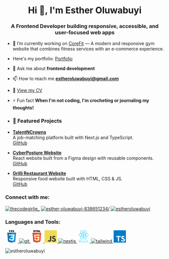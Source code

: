 <h1 align="center">Hi 👋, I'm Esther Oluwabuyi</h1>
<h3 align="center">A Frontend Developer building responsive, accessible, and user-focused web apps</h3>

- 🔭 I’m currently working on [CoreFit](https://github.com/estheroluwabuyi/corefit-gym) — A modern and responsive gym website that combines fitness services with an e-commerce experience.

- Here's my portfolio: [Portfolio](https://esther-oluwabuyi-portfolio.vercel.app/)

- 💬 Ask me about **frontend development**

- 📫 How to reach me **estheroluwabuyi@gmail.com**

- 📄  [View my CV](https://drive.google.com/file/d/1PcRhpeeRpV1EkNP5Emm_-jYy3KwRbKhN/view?usp=drivesdk)

- ⚡ Fun fact **When I'm not coding, I'm crocheting or journaling my thoughts!**

- ### 📌 Featured Projects

- **[TalentNCrowns](https://talentncrowns.vercel.app/)**  
  A job-matching platform built with Next.js and TypeScript.  
  [GitHub](https://github.com/archsaintnexus/talent-n-crowns-client)

- **[CyberPosture Website](https://cyberposture-the-code-gal.netlify.app/)**  
  React website built from a Figma design with reusable components.  
  [GitHub](https://github.com/estheroluwabuyi/cyberposture--v2)

- **[Grilli Restaurant Website](https://grilli-restaurant-thecodegal.netlify.app/)**  
  Responsive food website built with HTML, CSS & JS.  
  [GitHub](https://github.com/estheroluwabuyi/Grilli-Website)
  
<h3 align="left">Connect with me:</h3>  
<p align="left">  
<a href="https://twitter.com/thecodegirlie_" target="blank"><img align="center" src="https://raw.githubusercontent.com/rahuldkjain/github-profile-readme-generator/master/src/images/icons/Social/twitter.svg" alt="thecodegirlie_" height="30" width="40" /></a>  
<a href="https://linkedin.com/in/esther-oluwabuyi-838651234/" target="blank"><img align="center" src="https://raw.githubusercontent.com/rahuldkjain/github-profile-readme-generator/master/src/images/icons/Social/linked-in-alt.svg" alt="esther-oluwabuyi-838651234/" height="30" width="40" /></a>  
<a href="https://codesandbox.com/estheroluwabuyi" target="blank"><img align="center" src="https://raw.githubusercontent.com/rahuldkjain/github-profile-readme-generator/master/src/images/icons/Social/codesandbox.svg" alt="estheroluwabuyi" height="30" width="40" /></a>  
</p>  <h3 align="left">Languages and Tools:</h3>  
<p align="left"> <a href="https://www.w3schools.com/css/" target="_blank" rel="noreferrer"> <img src="https://raw.githubusercontent.com/devicons/devicon/master/icons/css3/css3-original-wordmark.svg" alt="css3" width="40" height="40"/> </a> <a href="https://git-scm.com/" target="_blank" rel="noreferrer"> <img src="https://www.vectorlogo.zone/logos/git-scm/git-scm-icon.svg" alt="git" width="40" height="40"/> </a> <a href="https://www.w3.org/html/" target="_blank" rel="noreferrer"> <img src="https://raw.githubusercontent.com/devicons/devicon/master/icons/html5/html5-original-wordmark.svg" alt="html5" width="40" height="40"/> </a> <a href="https://developer.mozilla.org/en-US/docs/Web/JavaScript" target="_blank" rel="noreferrer"> <img src="https://raw.githubusercontent.com/devicons/devicon/master/icons/javascript/javascript-original.svg" alt="javascript" width="40" height="40"/> </a> <a href="https://nextjs.org/" target="_blank" rel="noreferrer"> <img src="https://cdn.worldvectorlogo.com/logos/nextjs-2.svg" alt="nextjs" width="40" height="40"/> </a> <a href="https://reactjs.org/" target="_blank" rel="noreferrer"> <img src="https://raw.githubusercontent.com/devicons/devicon/master/icons/react/react-original-wordmark.svg" alt="react" width="40" height="40"/> </a> <a href="https://tailwindcss.com/" target="_blank" rel="noreferrer"> <img src="https://www.vectorlogo.zone/logos/tailwindcss/tailwindcss-icon.svg" alt="tailwind" width="40" height="40"/> </a> <a href="https://www.typescriptlang.org/" target="_blank" rel="noreferrer"> <img src="https://raw.githubusercontent.com/devicons/devicon/master/icons/typescript/typescript-original.svg" alt="typescript" width="40" height="40"/> </a> </p>  <p><img align="left" src="https://github-readme-stats.vercel.app/api/top-langs?username=estheroluwabuyi&show_icons=true&locale=en&layout=compact" alt="estheroluwabuyi" /></p>
